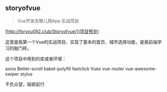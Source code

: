 ## storyofvue

>Vue开发去哪儿网App 实战项目
>

[http://foryou092.club/Storyofvue/](项目预览)

这里是我第一个Vue的实战项目，实现了基本的首页、城市选择功能，是我前端学习的敲门砖。

这个项目中用到的库或者环境：
>
axios
Better-scroll
babel-polyfill
fastclick
Vuex
vue-router
vue-awesome-swiper
stylus
>

不负众望，砥砺前行
